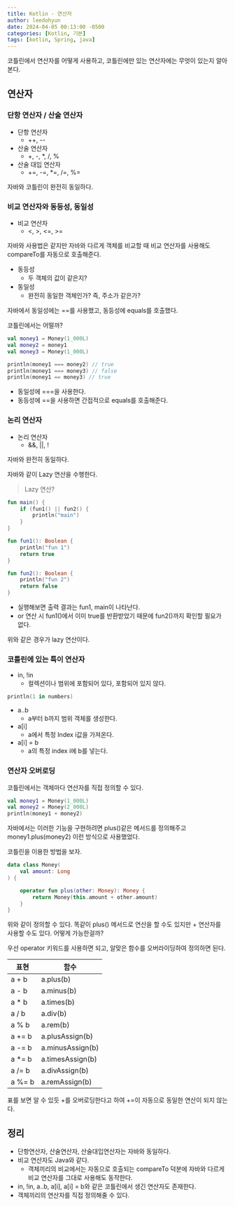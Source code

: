 ```yaml
---
title: Kotlin - 연산자
author: leedohyun
date: 2024-04-05 00:13:00 -0500
categories: [Kotlin, 기본]
tags: [kotlin, Spring, java]
---
```


코틀린에서 연산자를 어떻게 사용하고, 코틀린에만 있는 연산자에는 무엇이 있는지 알아본다.

## 연산자

### 단항 연산자 / 산술 연산자

- 단항 연산자
	- ++, -- 
- 산술 연산자
	- +, -, *, /, %
- 산술 대입 연산자
	- +=, -=, *=, /=, %=


 자바와 코틀린이 완전히 동일하다.

### 비교 연산자와 동등성, 동일성

- 비교 연산자
	- <, >, <=, >=

자바와 사용법은 같지만 자바와 다르게 객체를 비교할 때 비교 연산자를 사용해도 compareTo를 자동으로 호출해준다.

- 동등성
	- 두 객체의 값이 같은지?
- 동일성
	- 완전히 동일한 객체인가? 즉, 주소가 같은가? 

자바에서 동일성에는 ==를 사용했고, 동등성에 equals를 호출했다.

코틀린에서는 어떨까?

```kotlin
val money1 = Money(1_000L)
val money2 = money1
val money3 = Money(1_000L)

println(money1 === money2) // true
println(money1 === money3) // false
println(money1 == money3) // true
```

- 동일성에 ===을 사용한다.
- 동등성에 ==을 사용하면 간접적으로 equals를 호출해준다.

### 논리 연산자

- 논리 연산자
	- &&, ||, !

자바와 완전히 동일하다.

자바와 같이 Lazy 연산을 수행한다.

> Lazy 연산?

```kotlin
fun main() {
	if (fun1() || fun2() {
		println("main")
	}
}

fun fun1(): Boolean {
	println("fun 1")
	return true
}

fun fun2(): Boolean {
	println("fun 2")
	return false
}
```

- 실행해보면 출력 결과는 fun1, main이 나타난다.
- or 연산 시 fun1()에서 이미 true를 반환받았기 때문에 fun2()까지 확인할 필요가 없다.

위와 같은 경우가 lazy 연산이다.

### 코틀린에 있는 특이 연산자

- in, !in
	- 컬렉션이나 범위에 포함되어 있다, 포함되어 있지 않다.

```kotlin
println(1 in numbers)
```

- a..b
	- a부터 b까지 범위 객체를 생성한다.
- a[i]
	- a에서 특정 Index i값을 가져온다.
- a[i] = b
	- a의 특정 index i에 b를 넣는다. 

### 연산자 오버로딩

코틀린에서는 객체마다 연산자를 직접 정의할 수 있다.

```kotlin
val money1 = Money(1_000L)
val money2 = Money(2_000L)
println(money1 + money2)
```

자바에서는 이러한 기능을 구현하려면 plus()같은 메서드를 정의해주고 money1.plus(money2) 이런 방식으로 사용했었다.

코틀린을 이용한 방법을 보자.

```kotlin
data class Money(
	val amount: Long
) {

	operator fun plus(other: Money): Money {
		return Money(this.amount + other.amount)
	}
}
```

위와 같이 정의할 수 있다. 똑같이 plus() 메서드로 연산을 할 수도 있지만 + 연산자를 사용할 수도 있다. 어떻게 가능한걸까?

우선 operator 키워드를 사용하면 되고, 알맞은 함수를 오버라이딩하여 정의하면 된다.

| 표현 |함수  |
|--|--|
|a + b  | a.plus(b)  |
|a - b| a.minus(b)|
|a * b|a.times(b)|
|a / b|a.div(b)|
|a % b|a.rem(b)|
|a += b|a.plusAssign(b)|
|a -= b|a.minusAssign(b)|
|a *= b|a.timesAssign(b)|
|a /= b|a.divAssign(b)|
|a %= b|a.remAssign(b)|

표를 보면 알 수 있듯 +를 오버로딩한다고 하여 +=이 자동으로 동일한 연산이 되지 않는다.

## 정리

- 단항연산자, 산술연산자, 산술대입연산자는 자바와 동일하다.
- 비교 연산자도 Java와 같다.
	- 객체끼리의 비교에서는 자동으로 호출되는 compareTo 덕분에 자바와 다르게 비교 연산자를 그대로 사용해도 동작한다.
- in, !in, a..b, a[i], a[i] = b와 같은 코틀린에서 생긴 연산자도 존재한다.
- 객체끼리의 연산자를 직접 정의해줄 수 있다.
